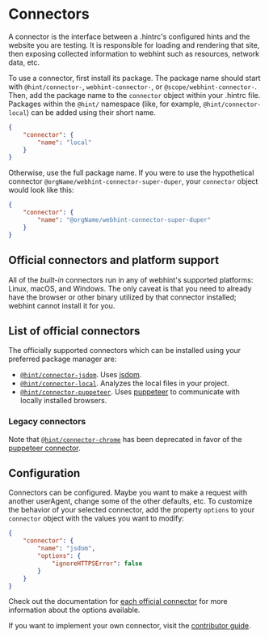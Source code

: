 # Connectors

A connector is the interface between a .hintrc's configured hints and
the website you are testing. It is responsible for loading and rendering
that site, then exposing collected information to webhint such as
resources, network data, etc.

To use a connector, first install its package. The package name should
start with `@hint/connector-`, `webhint-connector-`, or
`@scope/webhint-connector-`. Then, add the package name to the
`connector` object within your .hintrc file. Packages within the
`@hint/` namespace (like, for example, `@hint/connector-local`) can be
added using their short name.

```json
{
    "connector": {
        "name": "local"
    }
}
```

Otherwise, use the full package name. If you were to use the
hypothetical connector `@orgName/webhint-connector-super-duper`, your
`connector` object would look like this:

```json
{
    "connector": {
        "name": "@orgName/webhint-connector-super-duper"
    }
}
```

## Official connectors and platform support

All of the _built-in_ connectors run in any of webhint's supported
platforms: Linux, macOS, and Windows. The only caveat is that you need
to already have the browser or other binary utilized by that connector
installed; webhint cannot install it for you.

## List of official connectors

The officially supported connectors which can be installed using your
preferred package manager are:

* [`@hint/connector-jsdom`][connector-jsdom]. Uses [jsdom][].
* [`@hint/connector-local`][connector-local]. Analyzes the local files
  in your project.
* [`@hint/connector-puppeteer`][connector-puppeteer]. Uses [puppeteer][]
  to communicate with locally installed browsers.

### Legacy connectors

Note that [`@hint/connector-chrome`][connector-chrome] has been
deprecated in favor of the [puppeteer connector][connector-puppeteer].

## Configuration

Connectors can be configured. Maybe you want to make a request with
another userAgent, change some of the other defaults, etc. To customize
the behavior of your selected connector, add the property `options` to
your `connector` object with the values you want to modify:

```json
{
    "connector": {
        "name": "jsdom",
        "options": {
            "ignoreHTTPSError": false
        }
    }
}
```

Check out the documentation for [each official connector][connectors]
for more information about the options available.

If you want to implement your own connector, visit the [contributor
guide][].

<!-- Link labels: -->

[connector-chrome]: https://webhint.io/docs/user-guide/connectors/connector-chrome/
[connector-jsdom]: https://webhint.io/docs/user-guide/connectors/connector-jsdom/
[connector-local]: https://webhint.io/docs/user-guide/connectors/connector-local/
[connector-puppeteer]: https://webhint.io/docs/user-guide/connectors/connector-puppeteer/
[connectors]: #list-of-official-connectors
[jsdom]: https://github.com/jsdom/jsdom
[puppeteer]: https://pptr.dev/
[contributor guide]: https://webhint.io/docs/contributor-guide/how-to/connector/
